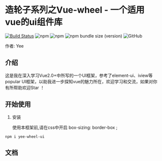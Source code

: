 # 造轮子系列之Vue-wheel - 一个适用vue的ui组件库

[![Build Status](https://www.travis-ci.org/Joker-Yi/vue-wheel.svg?branch=master)](https://www.travis-ci.org/Joker-Yi/vue-wheel)
![npm](https://img.shields.io/npm/v/yee-wheel-ui)
![npm](https://img.shields.io/npm/dw/yee-wheel-ui)
![npm bundle size (version)](https://img.shields.io/bundlephobia/min/yee-wheel-ui/0.0.3)
![GitHub](https://img.shields.io/github/license/Joker-Yi/vue-wheel)

作者: Yee
## 介绍

这是我在深入学习Vue2.0+中所写的一个UI框架，参考了element-ui、iview等popular UI框架，以助我进一步探知vue的魅力所在，欢迎学习和交流，如果对你有所帮助欢迎Star ！

## 开始使用
1. 安装

   使用本框架前,请在css中开启 box-sizing: border-box ;
```
npm i yee-wheel-ui
```
   
## 文档


